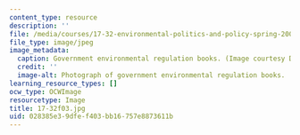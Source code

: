 ```yaml
---
content_type: resource
description: ''
file: /media/courses/17-32-environmental-politics-and-policy-spring-2003/028385e39dfef403bb16757e8873611b_17-32f03.jpg
file_type: image/jpeg
image_metadata:
  caption: Government environmental regulation books. (Image courtesy Daniel Bersak.)
  credit: ''
  image-alt: Photograph of government environmental regulation books.
learning_resource_types: []
ocw_type: OCWImage
resourcetype: Image
title: 17-32f03.jpg
uid: 028385e3-9dfe-f403-bb16-757e8873611b
---
```

